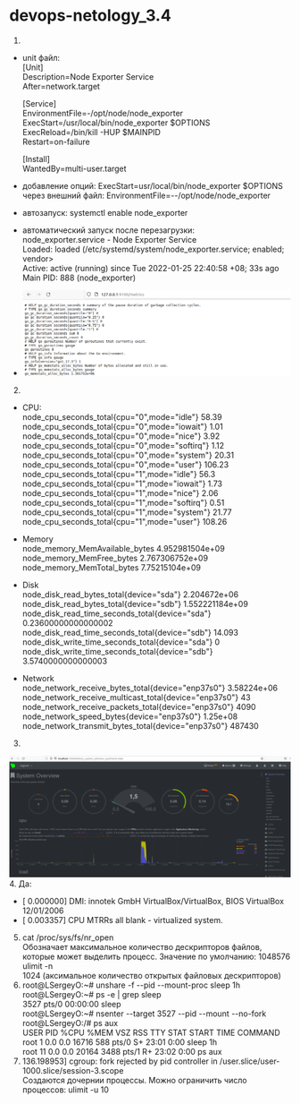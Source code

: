 # devops-netology_3.4
1. 
- unit файл:  
[Unit]  
Description=Node Exporter Service  
After=network.target  

    [Service]  
EnvironmentFile=-/opt/node/node_exporter  
ExecStart=/usr/local/bin/node_exporter $OPTIONS  
ExecReload=/bin/kill -HUP $MAINPID  
Restart=on-failure  

    [Install]  
WantedBy=multi-user.target  

- добавление опций: ExecStart=usr/local/bin/node_exporter $OPTIONS через внешний файл: EnvironmentFile=--/opt/node/node_exporter  

- автозапуск: systemctl enable node_exporter  
- автоматический запуск после перезагрузки:  
node_exporter.service - Node Exporter Service  
     Loaded: loaded (/etc/systemd/system/node_exporter.service; enabled; vendor>  
     Active: active (running) since Tue 2022-01-25 22:40:58 +08; 33s ago  
   Main PID: 888 (node_exporter)  
- ![img.png](img.png)

2. 
- CPU:  
node_cpu_seconds_total{cpu="0",mode="idle"} 58.39  
node_cpu_seconds_total{cpu="0",mode="iowait"} 1.01  
node_cpu_seconds_total{cpu="0",mode="nice"} 3.92  
node_cpu_seconds_total{cpu="0",mode="softirq"} 1.12  
node_cpu_seconds_total{cpu="0",mode="system"} 20.31  
node_cpu_seconds_total{cpu="0",mode="user"} 106.23  
node_cpu_seconds_total{cpu="1",mode="idle"} 56.3  
node_cpu_seconds_total{cpu="1",mode="iowait"} 1.73  
node_cpu_seconds_total{cpu="1",mode="nice"} 2.06  
node_cpu_seconds_total{cpu="1",mode="softirq"} 0.51  
node_cpu_seconds_total{cpu="1",mode="system"} 21.77  
node_cpu_seconds_total{cpu="1",mode="user"} 108.26  
- Memory  
node_memory_MemAvailable_bytes 4.952981504e+09  
node_memory_MemFree_bytes 2.767306752e+09  
node_memory_MemTotal_bytes 7.75215104e+09  

- Disk  
node_disk_read_bytes_total{device="sda"} 2.204672e+06  
node_disk_read_bytes_total{device="sdb"} 1.552221184e+09  
node_disk_read_time_seconds_total{device="sda"} 0.23600000000000002  
node_disk_read_time_seconds_total{device="sdb"} 14.093  
node_disk_write_time_seconds_total{device="sda"} 0  
node_disk_write_time_seconds_total{device="sdb"} 3.5740000000000003  

- Network  
node_network_receive_bytes_total{device="enp37s0"} 3.58224e+06  
node_network_receive_multicast_total{device="enp37s0"} 43  
node_network_receive_packets_total{device="enp37s0"} 4090  
node_network_speed_bytes{device="enp37s0"} 1.25e+08  
node_network_transmit_bytes_total{device="enp37s0"} 487430  

3. 
![img_1.png](img_1.png)  
4. Да:  
- [    0.000000] DMI: innotek GmbH VirtualBox/VirtualBox, BIOS VirtualBox 12/01/2006  
- [    0.003357] CPU MTRRs all blank - virtualized system.  
5. cat /proc/sys/fs/nr_open  
Обозначает максимальное количество дескрипторов файлов, которые может выделить процесс. Значение по умолчанию: 1048576  
ulimit -n  
1024 (аксимальное количество открытых файловых дескрипторов)  
6. root@LSergeyO:~# unshare -f --pid --mount-proc sleep 1h  
root@LSergeyO:~# ps -e | grep sleep  
   3527 pts/0    00:00:00 sleep  
root@LSergeyO:~# nsenter --target 3527 --pid --mount --no-fork   
root@LSergeyO:/# ps aux  
USER         PID %CPU %MEM    VSZ   RSS TTY      STAT START   TIME COMMAND  
root           1  0.0  0.0  16716   588 pts/0    S+   23:01   0:00 sleep 1h  
root          11  0.0  0.0  20164  3488 pts/1    R+   23:02   0:00 ps aux  
7. 136.198953] cgroup: fork rejected by pid controller in /user.slice/user-1000.slice/session-3.scope  
Создаются дочернии процессы. Можно ограничить число процессов: ulimit -u 10  
 








